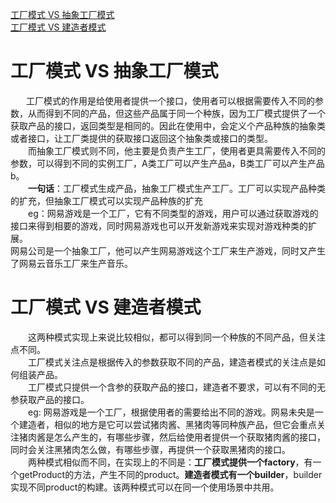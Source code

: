 [工厂模式 VS 抽象工厂模式](#工厂模式-vs-建造者模式)  
[工厂模式 VS 建造者模式](#工厂模式-vs-建造者模式)

# 工厂模式 VS 抽象工厂模式

&nbsp;&ensp;&emsp;工厂模式的作用是给使用者提供一个接口，使用者可以根据需要传入不同的参数，从而得到不同的产品，但这些产品属于同一个种族，因为工厂模式提供了一个获取产品的接口，返回类型是相同的。因此在使用中，会定义个产品种族的抽象类或者接口，让工厂类提供的获取接口返回这个抽象类或接口的类型。   
&emsp;&emsp;而抽象工厂模式则不同，他主要是负责产生工厂，使用者更具需要传入不同的参数，可以得到不同的实例工厂，A类工厂可以产生产品a，B类工厂可以产生产品b。   
&emsp;&emsp;__一句话__：工厂模式生成产品，抽象工厂模式生产工厂。工厂可以实现产品种类的扩充，但抽象工厂模式可以实现产品种族的扩充  
&emsp;&emsp;eg：网易游戏是一个工厂，它有不同类型的游戏，用户可以通过获取游戏的接口来得到相要的游戏，同时网易游戏也可以开发新游戏来实现对游戏种类的扩展。  
网易公司是一个抽象工厂，他可以产生网易游戏这个工厂来生产游戏，同时又产生了网易云音乐工厂来生产音乐。  

# 工厂模式 VS 建造者模式  
&emsp;&emsp;这两种模式实现上来说比较相似，都可以得到同一个种族的不同产品，但关注点不同。  
&emsp;&emsp;工厂模式关注点是根据传入的参数获取不同的产品，建造者模式的关注点是如何组装产品。  
&emsp;&emsp;工厂模式只提供一个含参的获取产品的接口，建造者不要求，可以有不同的无参获取产品的接口。  
&emsp;&emsp;eg: 网易游戏是一个工厂，根据使用者的需要给出不同的游戏。网易未央是一个建造者，相似的地方是它可以尝试猪肉酱、黑猪肉等同种族产品，但它会重点关注猪肉酱是怎么产生的，有哪些步骤，然后给使用者提供一个获取猪肉酱的接口，同时会关注黑猪肉怎么做，有哪些步骤，再提供一个获取黑猪肉的接口。    
&emsp;&emsp;两种模式相似而不同，在实现上的不同是：__工厂模式提供一个factory__，有一个getProduct的方法，产生不同的product。__建造者模式有一个builder__，builder实现不同product的构建。该两种模式可以在同一个使用场景中共用。

